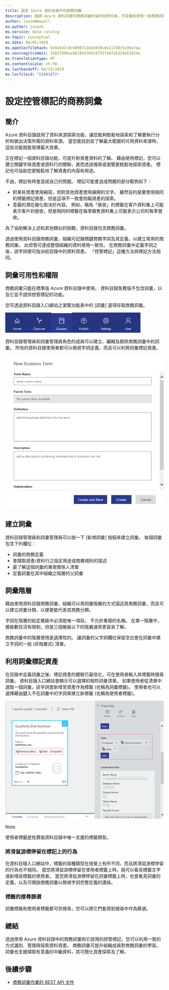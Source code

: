 ```yaml
---
title: 設定 Azure 資料目錄中的商務詞彙
description: 強調 Azure 資料目錄中商務詞彙的操作說明文章，可定義和使用一般商務詞彙來標記註冊的資料資產。
author: JasonWHowell
ms.author: jasonh
ms.service: data-catalog
ms.topic: conceptual
ms.date: 04/05/2019
ms.openlocfilehash: 649a842c8c8890713bda938c8e11740c5c8be7aa
ms.sourcegitcommit: 3102f886aa962842303c8753fe8fa5324a52834a
ms.translationtype: MT
ms.contentlocale: zh-TW
ms.lasthandoff: 04/23/2019
ms.locfileid: "61001872"
---
```

# <a name="set-up-the-business-glossary-for-governed-tagging"></a>設定控管標記的商務詞彙

## <a name="introduction"></a>簡介

Azure 資料目錄啟用了資料來源探索功能，讓您能夠輕鬆地探索和了解要執行分析和做出決策所需的資料來源。 當您能找到並了解最大範圍的可用資料來源時，這些功能就能發揮最大效果。

正在標記一個資料目錄功能，可提升對資產資料的了解。 藉由使用標記，您可以建立關鍵字與資產或資料行的關聯，進而透過搜尋或瀏覽更輕鬆地探索資產。 標記也可協助您更輕鬆地了解資產的內容和用途。

不過，標記有時會造成自己的問題。 標記可能會造成問題的部分範例如下：

* 對某些資產使用縮寫，但對其他資產使用展開的文字。 雖然目的是要使用相同的標籤標記資產，但是這項不一致會防礙資產的探索。
* 意義的潛在變化取決於內容。 例如，稱為「營收」的標籤在客戶資料集上可能表示客戶的營收，但是相同的標籤在每季銷售資料集上可能表示公司的每季營收。  

為了協助解決上述和其他類似的挑戰，資料目錄包含商務詞彙。

透過使用資料目錄商務詞彙，組織可記錄關鍵商務字詞及其定義，以建立常用的商務詞彙。 此控管可達成整個組織的資料使用一致性。 在商務詞彙中定義字詞之後，該字詞便可指派給目錄中的資料資產。 「控管標記」這種方法與標記方法相同。

## <a name="glossary-availability-and-privileges"></a>詞彙可用性和權限

商務詞彙只能在標準版 Azure 資料目錄中使用。 資料目錄免費版不包含詞彙，以及它並不提供控管標記的功能。

您可透過資料目錄入口網站之瀏覽功能表中的 [詞彙] 選項存取商務詞彙。  

![存取商務詞彙](./media/data-catalog-how-to-business-glossary/01-portal-menu.png)

資料目錄管理員和詞彙管理員角色的成員可以建立、編輯及刪除商務詞彙中的詞彙。 所有的資料目錄使用者都可以檢視字詞定義，而且可以利用詞彙標記資產。

![新增字彙](./media/data-catalog-how-to-business-glossary/02-new-term.png)

## <a name="creating-glossary-terms"></a>建立詞彙

資料目錄管理員和詞彙管理員可以按一下 [新增詞彙] 按鈕來建立詞彙。 每個詞彙包含下列欄位：

* 詞彙的商務定義
* 會擷取資產/資料行之指定用途或商務規則的描述
* 最了解這個詞彙的專案關係人清單
* 定義詞彙在其中組織之階層的父詞彙

## <a name="glossary-term-hierarchies"></a>詞彙階層

藉由使用資料目錄商務詞彙，組織可以用詞彙階層的方式描述其商務詞彙，而且可以建立詞彙分類，以便更能代表其商務分類。

字詞在階層的給定層級中必須是唯一項目。 不允許重複的名稱。 在單一階層中，層級數目沒有限制，但是三個層級以下的階層通常更容易了解。

商務詞彙中的階層使用是選擇性的。 讓詞彙的父字詞欄位保留空白會在詞彙中建立字詞的一般 (非階層式) 清單。  

## <a name="tagging-assets-with-glossary-terms"></a>利用詞彙標記資產

在目錄中定義詞彙之後，標記資產的體驗已最佳化，可在使用者輸入其標籤時搜尋詞彙。 資料目錄入口網站會顯示可以選擇的相符詞彙清單。 如果使用者從清單中選取一個詞彙，該字詞會新增至資產作為標籤 (也稱為詞彙標籤)。 使用者也可以選擇藉由鍵入不在詞彙中的字詞來建立新標籤 (也稱為使用者標籤)。

![使用一個使用者標籤和兩個詞彙標籤標記的資料資產](./media/data-catalog-how-to-business-glossary/03-tagged-asset.png)

> [!NOTE]
> 使用者標籤是免費版資料目錄中唯一支援的標籤類型。

### <a name="hover-behavior-on-tags"></a>將滑鼠游標停留在標記上的行為

在資料目錄入口網站中，標籤的兩種類型在視覺上有所不同，而且將滑鼠游標停留的行為也不相同。 當您將滑鼠游標停留在使用者標籤上時，就可以看見標籤文字或新增該標籤的使用者。 當您將滑鼠游標停留在詞彙標籤上時，也會看見詞彙的定義，以及可開啟商務詞彙以檢視字詞完整定義的連結。

### <a name="search-filters-for-tags"></a>標籤的搜尋篩選

詞彙標籤和使用者標籤都可供搜尋，您可以將它們套用到搜尋中作為篩選。

## <a name="summary"></a>總結

透過使用 Azure 資料目錄中的商務詞彙和它啟用的控管標記，您可以利用一致的方式識別、管理與探索資料資產。 商務詞彙可提升組織成員對商務詞彙的學習。 詞彙也支援擷取有意義的中繼資料，其可簡化資產探索及了解。

## <a name="next-steps"></a>後續步驟

* [商務詞彙作業的 REST API 文件](/rest/api/datacatalog/data-catalog-glossary)
